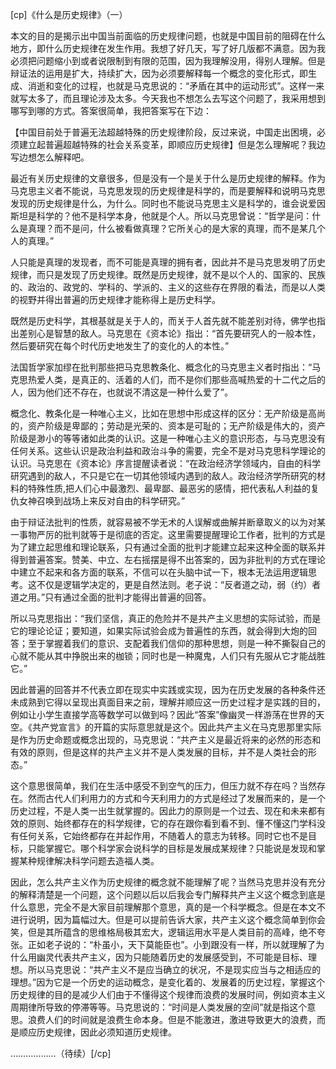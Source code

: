 [cp]《什么是历史规律》（一）

本文的目的是揭示出中国当前面临的历史规律问题，也就是中国目前的阻碍在什么地方，即什么历史规律在发生作用。我想了好几天，写了好几版都不满意。因为我必须把问题缩小到或者说限制到有限的范围，因为我理解没用，得别人理解。但是辩证法的运用是扩大，持续扩大，因为必须要解释每一个概念的变化形式，即生成、消逝和变化的过程，也就是马克思说的：“矛盾在其中的运动形式”。这样一来就写太多了，而且理论涉及太多。今天我也不想怎么去写这个问题了，我采用想到哪写到哪的方式。答案很简单，我把答案写在下边：

【中国目前处于普遍无法超越特殊的历史规律阶段，反过来说，中国走出困境，必须建立起普遍超越特殊的社会关系变革，即顺应历史规律】但是怎么理解呢？我边写边想怎么解释吧。

最近有关历史规律的文章很多，但是没有一个是关于什么是历史规律的解释。作为马克思主义者不能说，马克思发现的历史规律是科学的，而是要解释和说明马克思发现的历史规律是什么，为什么。同时也不能说马克思主义是科学的，谁会说爱因斯坦是科学的？他不是科学本身，他就是个人。所以马克思曾说：“哲学是问：什么是真理？而不是问，什么被看做真理？它所关心的是大家的真理，而不是某几个人的真理。”

人只能是真理的发现者，而不可能是真理的拥有者，因此并不是马克思发明了历史规律，而只是发现了历史规律。既然是历史规律，就不是以个人的、国家的、民族的、政治的、政党的、学科的、学派的、主义的这些存在界限的看法，而是以人类的视野并得出普遍的历史规律才能称得上是历史科学。

既然是历史科学，其根基就是关于人的，而关于人首先就不能差别对待，佛学也指出差别心是智慧的敌人。马克思在《资本论》指出：“首先要研究人的一般本性，然后要研究在每个时代历史地发生了的变化的人的本性。”

法国哲学家加缪在批判那些把马克思教条化、概念化的马克思主义者时指出：“马克思热爱人类，是真正的、活着的人们，而不是你们那些高喊热爱的十二代之后的人，因为他们还不存在，也就说不清这是一种什么爱了”。

概念化、教条化是一种唯心主义，比如在思想中形成这样的区分：无产阶级是高尚的，资产阶级是卑鄙的；劳动是光荣的、资本是可耻的；无产阶级是伟大的，资产阶级是渺小的等等诸如此类的认识。这是一种唯心主义的意识形态，与马克思没有任何关系。这些认识是政治利益和政治斗争的需要，完全不是对马克思科学理论的认识。马克思在《资本论》序言提醒读者说：“在政治经济学领域内，自由的科学研究遇到的敌人，不只是它在一切其他领域内遇到的敌人。政治经济学所研究的材料的特殊性质,把人们心中最激烈、最卑鄙、最恶劣的感情，把代表私人利益的复仇女神召唤到战场上来反对自由的科学研究。”

由于辩证法批判的性质，就容易被不学无术的人误解或曲解并断章取义的以为对某一事物严厉的批判就等于是彻底的否定。这里需要提醒理论工作者，批判的方式是为了建立起思维和理论联系，只有通过全面的批判才能建立起来这种全面的联系并得到普遍答案。赞美、中立、左右摇摆是得不出答案的，因为非批判的方式在理论中建立不起来和各方面的联系，不信可以在头脑中试一下，根本无法运用逻辑思考。这不仅是逻辑学决定的，更是自然法则。老子说：“反者道之动，弱（约）者道之用。”只有通过全面的批判才能得出普遍的回答。

所以马克思指出：“我们坚信，真正的危险并不是共产主义思想的实际试验，而是它的理论论证；要知道，如果实际试验会成为普遍性的东西，就会得到大炮的回答；至于掌握着我们的意识、支配着我们信仰的那种思想，则是一种不撕裂自己的心就不能从其中挣脱出来的枷锁；同时也是一种魔鬼，人们只有先服从它才能战胜它。”

因此普遍的回答并不代表立即在现实中实践或实现，因为在历史发展的各种条件还未成熟到它得以呈现出真面目来之前，理解并顺应这一历史过程才是实践的目的，例如让小学生直接学高等数学可以做到吗？因此“答案”像幽灵一样游荡在世界的天空。《共产党宣言》的开篇的实际意思就是这个。因此共产主义在马克思那里实际是作为历史命题或概念出现的，马克思说：“共产主义是最近将来的必然的形态和有效的原则，但是这样的共产主义并不是人类发展的目标，并不是人类社会的形态。”

这个意思很简单，我们在生活中感受不到空气的压力，但压力就不存在吗？当然存在。然而古代人们利用力的方式和今天利用力的方式是经过了发展而来的，是一个历史过程，不是人类一出生就掌握的。因此力的原则是一个过去、现在和未来都有效的原则、始终都存在的科学规律，它的存在跟你看到看不到、懂不懂这门学科没有任何关系，它始终都存在并起作用，不随着人的意志为转移。同时它也不是目标，只能掌握它。哪个科学家会说科学的目标是发展成某规律？只能说是发现和掌握某种规律解决科学问题去造福人类。

因此，怎么共产主义作为历史规律的概念就不能理解了呢？当然马克思并没有充分的解释清楚是一个问题，这个问题以后以后我会专门解释共产主义这个概念到底是什么意思，完全不是大家目前理解那个意思，真的是一个科学概念。但是在本文不进行说明，因为篇幅过大。但是可以提前告诉大家，共产主义这个概念简单到你会笑，但是其所蕴含的思维格局极其宏大，逻辑运用水平是人类目前的高峰，绝不夸张。正如老子说的：“朴虽小，天下莫能臣也”。小到跟没有一样，所以就理解了为什么用幽灵代表共产主义，因为只能随着历史的发展感受到，不可能是目标、理想。所以马克思说：“共产主义不是应当确立的状况，不是现实应当与之相适应的理想。”因为它是一个历史的运动概念，是变化着的、发展着的历史过程，掌握这个历史规律的目的是减少人们由于不懂得这个规律而浪费的发展时间，例如资本主义周期律所导致的停滞等等。马克思说的：“时间是人类发展的空间”就是指这个意思。浪费人们的时间就是浪费生命本身。但是不能激进，激进导致更大的浪费，而是顺应历史规律，因此必须知道历史规律。

………………（待续）[/cp]